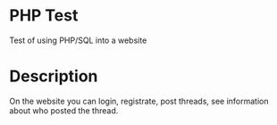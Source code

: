# PHP Test

Test of using PHP/SQL into a website

# Description

On the website you can login, registrate, post threads, see information about who posted the thread.
